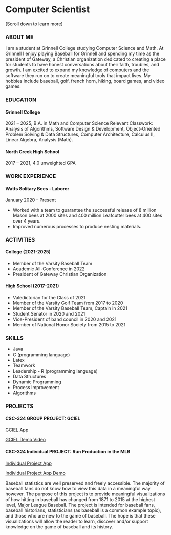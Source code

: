 # Computer Scientist

(Scroll down to learn more)

### ABOUT ME

I am a student at Grinnell College studying Computer Science and Math. At Grinnell I enjoy playing Baseball for Grinnell and spending my time as the president of Gateway, a Christian organization dedicated to creating a place for students to have honest conversations about their faith, troubles, and growth. I am excited to expand my knowledge of computers and the software they run on to create meaningful tools that impact lives.
My hobbies include baseball, golf, french horn, hiking, board games, and video games.

### EDUCATION

#### Grinnell College
2021 – 2025,
B.A. in Math and Computer Science
Relevant Classwork: Analysis of Algorithms, Software Design & Development, Object-Oriented Problem Solving & Data Structures, Computer Architecture, Calculus II, Linear Algebra, Analysis (Math). 

#### North Creek High School
2017 – 2021,
4.0 unweighted GPA 

### WORK EXPERIENCE
#### Watts Solitary Bees - Laborer
January 2020 – Present
-	Worked with a team to guarantee the successful release of 8 million Mason bees at 2000 sites and 400 million Leafcutter bees at 400 sites over 4 years. 
-	Improved numerous processes to produce nesting materials.

### ACTIVITIES
#### College (2021-2025)
-	Member of the Varsity Baseball Team
-	Academic All-Conference in 2022
-	President of Gateway Christian Organization

#### High School (2017-2021)
-	Valedictorian for the Class of 2021
-	Member of the Varsity Golf Team from 2017 to 2020
-	Member of the Varsity Baseball Team, Captain in 2021
-	Student Senator in 2020 and 2021
-	Vice-President of band council in 2020 and 2021
-	Member of National Honor Society from 2015 to 2021
  
### SKILLS
-	Java
-	C (programming language)
-	Latex
-	Teamwork
-	Leadership	-	R (programming language)
-	Data Structures
-	Dynamic Programming
-	Process Improvement
-	Algorithms

### PROJECTS

#### CSC-324 GROUP PROJECT: GCIEL 
[GCIEL App](https://synkronizing.shinyapps.io/ShipAssessment/)

[GCIEL Demo Video](https://youtu.be/UH-14nsi-n8)

#### CSC-324 Individual PROJECT: Run Production in the MLB 

[Individual Project App](https://wattsdata.shinyapps.io/baseball-history-r-shiny-app/)

[Individual Project App Demo]([https://github.com/kwatts11/CSC324-IndividualProject](https://youtu.be/VbJMVXO_oKQ))

Baseball statistics are well preserved and freely accessible. The majority of baseball fans do not know how to view this data in a meaningful way however. The purpose of this project is to provide meaningful visualizations of how hitting in baseball has changed from 1871 to 2015 at the highest level, Major League Baseball. The project is intended for baseball fans, baseball historians, statisticians (as baseball is a common example topic), and those who are new to the game of baseball. The hope is that these visualizations will allow the reader to learn, discover and/or support knowledge on the game of baseball and its history.
